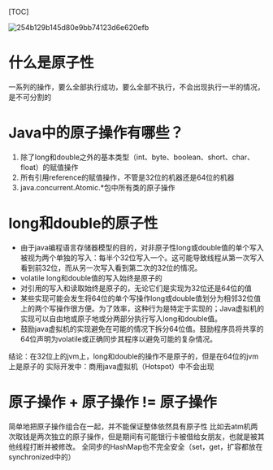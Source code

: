 [TOC]

![254b129b145d80e9bb74123d6e620efb](https://gitee.com/caijingquan/imagebed/raw/master/1602317494_20191230145541090_90867156.png)

# 什么是原子性
一系列的操作，要么全部执行成功，要么全部不执行，不会出现执行一半的情况，是不可分割的

# Java中的原子操作有哪些？
1. 除了long和double之外的基本类型（int、byte、boolean、short、char、float）的赋值操作
2. 所有引用reference的赋值操作，不管是32位的机器还是64位的机器
3. java.concurrent.Atomic.*包中所有类的原子操作

# long和double的原子性
+ 由于java编程语言存储器模型的目的，对非原子性long或double值的单个写入被视为两个单独的写入：每半个32位写入一个。这可能导致线程从第一次写入看到前32位，而从另一次写入看到第二次的32位的情况。
+ volatile long和double值的写入始终是原子的
+ 对引用的写入和读取始终是原子的，无论它们是实现为32位还是64位的值
+ 某些实现可能会发生将64位的单个写操作long或double值划分为相邻32位值上的两个写操作很方便。为了效率，这种行为是特定于实现的；Java虚拟机的实现可以自由地或原子地或分两部分执行写入long和double值。
+ 鼓励java虚拟机的实现避免在可能的情况下拆分64位值。鼓励程序员将共享的64位声明为volatile或正确同步其程序以避免可能的复杂情况。

结论：在32位上的jvm上，long和double的操作不是原子的，但是在64位的jvm上是原子的
实际开发中：商用java虚拟机（Hotspot）中不会出现

# 原子操作 + 原子操作 != 原子操作
简单地把原子操作组合在一起，并不能保证整体依然具有原子性
比如去atm机两次取钱是两次独立的原子操作，但是期间有可能银行卡被借给女朋友，也就是被其他线程打断并被修改。
全同步的HashMap也不完全安全（set，get，扩容都放在synchronized中的）